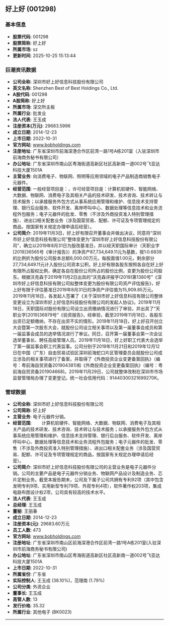 ## 好上好 (001298)

### 基本信息

- **股票代码**: 001298
- **股票简称**: 好上好
- **所属市场**: sz
- **更新时间**: 2025-10-25 15:13:44

### 巨潮资讯数据

- **公司全称**: 深圳市好上好信息科技股份有限公司
- **英文名称**: Shenzhen Best of Best Holdings Co., Ltd.
- **A股代码**: 001298
- **A股简称**: 好上好
- **所属市场**: 深交所主板
- **所属行业**: 批发业
- **法人代表**: 王玉成
- **注册资本(万元)**: 29683.5996
- **成立日期**: 2014-12-23
- **上市日期**: 2022-10-31
- **官方网站**: www.bobholdings.com
- **注册地址**: 广东省深圳市前海深港合作区前湾一路1号A栋201室（入驻深圳市前海商务秘书有限公司）
- **办公地址**: 广东省深圳市南山区粤海街道高新区社区高新南一道002号飞亚达科技大厦1501A
- **主营业务**: 向消费电子、物联网、照明等应用领域的电子产品制造商销售电子元器件。
- **经营范围**: 一般经营项目是：，许可经营项目是：计算机软硬件、智能网络、大数据、物联网、消费电子及其相关产品的技术研发、技术咨询、技术转让与技术服务；以承接服务外包方式从事系统应用管理和维护、信息技术支持管理、银行后台服务、软件开发、离岸呼叫中心、数据处理等信息技术和业务流程外包服务；电子元器件的批发、零售（不涉及外商投资准入特别管理措施）、进出口相关配套业务（涉及国营贸易、配额、许可证及专项管理规定的商品，按国家有关规定办理申请后经营）。
- **公司简介**: 2019年11月3日，好上好有限召开董事会并做出决议，同意将“深圳市好上好信息科技有限公司”整体变更为“深圳市好上好信息科技股份有限公司”，确立以2019年8月31日为股改基准日，并以经天职国际审计（天职业字[2019]36565号《审计报告》）的净资产87,734,649.11元为基数，按1:0.6839的比例折为股份公司股本总额6,000.00万元，每股面值1.00元，剩余部分27,734,649.11元计入股份公司资本公积。好上好有限各股东按照各自在好上好有限所占股权比例，确定各自在股份公司所占的股份比例，变更为股份公司股东。根据沃克森于2019年11月2日出具的“沃克森评报字(2019)第1380号”《深圳市好上好信息科技有限公司拟整体变更为股份有限公司资产评估报告》，好上好有限于评估基准日2019年8月31日的净资产评估值为15,909.85万元。2019年11月18日，各发起人签署了《关于深圳市好上好信息科技有限公司整体变更设立为深圳市好上好信息科技股份有限公司的发起人协议》。2019年11月18日，天职国际对股份有限公司设立出资缴纳情况进行了审验，并出具了“天职业字[2019]36979号”《验资报告》，经审验，截至2019年11月18日，各股东出资已足额缴纳，不存在出资不实的情形。2019年11月18日，好上好召开创立大会暨第一次股东大会，就股份公司设立相关事项以及第一届董事会成员和第一届监事会成员的选举情况进行了审议。同日，召开第一届董事会第一次会议选举董事长、聘任高级管理人员。2019年11月18日，好上好职工代表大会选举了第一届监事会职工代表监事。公司分别于2019年11月21日和2019年12月12日在中国（广东）自由贸易试验区深圳前海蛇口片区管理委员会就股份公司成立涉及的相关事项进行了备案，并取得了《外商投资企业变更备案回执》（编号：粤前海自贸资备201904381)和《外商投资企业变更备案回执》（编号：粤前海自贸资备201904668)。2019年11月29日，公司就整体改制在深圳市市场监督管理局办理了变更登记。统一社会信用代码：91440300321699270K。

### 雪球数据

- **公司全称**: 深圳市好上好信息科技股份有限公司
- **公司简称**: 好上好
- **主营业务**: 电子元器件分销。
- **经营范围**: 　　计算机软硬件、智能网络、大数据、物联网、消费电子及其相关产品的技术研发、技术咨询、技术转让与技术服务；以承接服务外包方式从事系统应用管理和维护、信息技术支持管理、银行后台服务、软件开发、离岸呼叫中心、数据处理等信息技术和业务流程外包服务；电子元器件的批发、零售（不涉及外商投资准入特别管理措施）、进出口相关配套业务（涉及国营贸易、配额、许可证及专项管理规定的商品，按国家有关规定办理申请后经营）。
- **公司简介**: 深圳市好上好信息科技股份有限公司的主营业务是电子元器件分销。公司的主要产品是电子元器件分销业务、物联网产品设计及制造业务、芯片定制业务。截至本报告期末，公司及下属子公司共拥有专利92项（其中包含发明专利9项、实用新型专利79项、外观专利4项），软件著作权203项，集成电路布图设计权2项，公司具有较高的技术水平。
- **法人代表**: 王玉成
- **总经理**: 王玉成
- **董秘**: 王丽春
- **成立日期**: 2014-12-23
- **注册资本(元)**: 29683.60万元
- **员工人数**: 473
- **官方网站**: www.bobholdings.com
- **注册地址**: 广东省深圳市南山区前海深港合作区前湾一路1号A栋201室(入驻深圳市前海商务秘书有限公司)
- **办公地址**: 广东省深圳市南山区粤海街道高新区社区高新南一道002号飞亚达科技大厦1501A
- **上市日期**: 2022-10-31
- **所属省份**: 广东省
- **实际控制人**: 王玉成 (38.10%)，范理南 (1.79%)
- **公司分类**: 外资企业
- **董事长**: 王玉成
- **高管人数**: 13
- **发行价格**: 35.32
- **所属行业**: 其他电子 (BK0023)

---